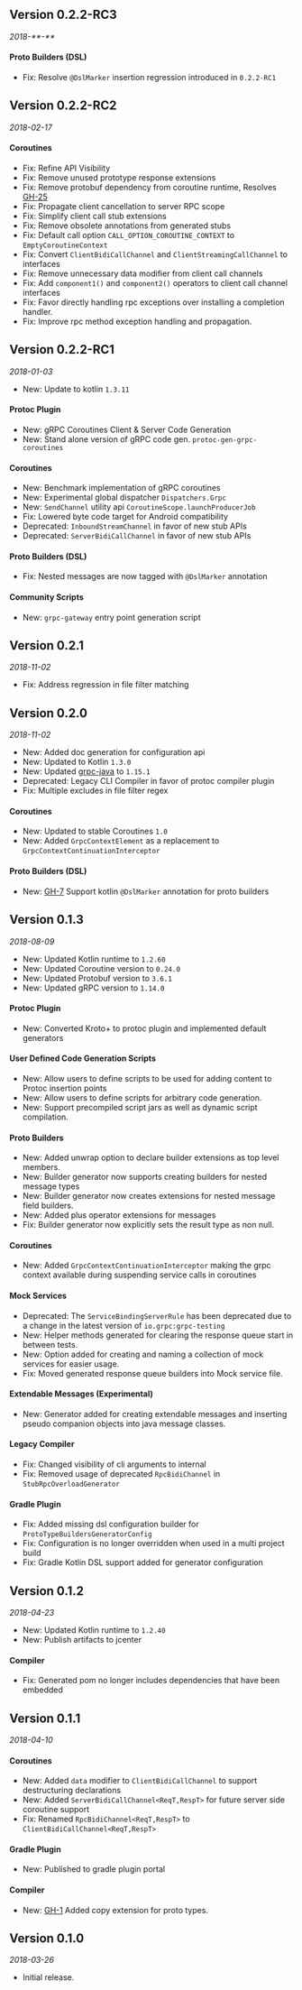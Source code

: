 ## Version 0.2.2-RC3
_2018-\*\*-\*\*_

#### Proto Builders (DSL)
* Fix: Resolve ```@DslMarker``` insertion regression introduced in `0.2.2-RC1`


## Version 0.2.2-RC2
_2018-02-17_

#### Coroutines
* Fix: Refine API Visibility
* Fix: Remove unused prototype response extensions
* Fix: Remove protobuf dependency from coroutine runtime, Resolves [GH-25](https://github.com/marcoferrer/kroto-plus/issues/25)
* Fix: Propagate client cancellation to server RPC scope
* Fix: Simplify client call stub extensions
* Fix: Remove obsolete annotations from generated stubs
* Fix: Default call option `CALL_OPTION_COROUTINE_CONTEXT` to `EmptyCoroutineContext`
* Fix: Convert `ClientBidiCallChannel` and `ClientStreamingCallChannel` to interfaces
* Fix: Remove unnecessary data modifier from client call channels
* Fix: Add `component1()` and `component2()` operators to client call channel interfaces
* Fix: Favor directly handling rpc exceptions over installing a completion handler.
* Fix: Improve rpc method exception handling and propagation.

## Version 0.2.2-RC1
_2018-01-03_
* New: Update to kotlin ```1.3.11```

#### Protoc Plugin
* New: gRPC Coroutines Client & Server Code Generation 
* New: Stand alone version of gRPC code gen. ```protoc-gen-grpc-coroutines```

#### Coroutines
* New: Benchmark implementation of gRPC coroutines
* New: Experimental global dispatcher ```Dispatchers.Grpc```
* New: ```SendChannel``` utility api ```CoroutineScope.launchProducerJob```
* Fix: Lowered byte code target for Android compatibility    
* Deprecated: ```InboundStreamChannel``` in favor of new stub APIs
* Deprecated: ```ServerBidiCallChannel``` in favor of new stub APIs

#### Proto Builders (DSL)
* Fix: Nested messages are now tagged with ```@DslMarker``` annotation

#### Community Scripts
* New: ```grpc-gateway``` entry point generation script

## Version 0.2.1
_2018-11-02_
* Fix: Address regression in file filter matching

## Version 0.2.0
_2018-11-02_
* New: Added doc generation for configuration api
* New: Updated to Kotlin ```1.3.0``` 
* New: Updated [grpc-java](https://github.com/grpc/grpc-java/releases/tag/v1.15.1) to ```1.15.1```
* Deprecated: Legacy CLI Compiler in favor of protoc compiler plugin
* Fix: Multiple excludes in file filter regex 

#### Coroutines
* New: Updated to stable Coroutines ```1.0```
* New: Added ```GrpcContextElement``` as a replacement to ```GrpcContextContinuationInterceptor``` 

#### Proto Builders (DSL)
* New: [GH-7](https://github.com/marcoferrer/kroto-plus/issues/7) Support kotlin ```@DslMarker``` annotation for proto builders

## Version 0.1.3
_2018-08-09_

* New: Updated Kotlin runtime to ```1.2.60```
* New: Updated Coroutine version to ```0.24.0```
* New: Updated Protobuf version to ```3.6.1```
* New: Updated gRPC version to ```1.14.0```

#### Protoc Plugin
* New: Converted Kroto+ to protoc plugin and implemented default generators

#### User Defined Code Generation Scripts
* New: Allow users to define scripts to be used for adding content to Protoc insertion points
* New: Allow users to define scripts for arbitrary code generation.
* New: Support precompiled script jars as well as dynamic script compilation. 

#### Proto Builders
* New: Added unwrap option to declare builder extensions as top level members.
* New: Builder generator now supports creating builders for nested message types     
* New: Builder generator now creates extensions for nested message field builders.
* New: Added plus operator extensions for messages 
* Fix: Builder generator now explicitly sets the result type as non null. 

#### Coroutines
* New: Added ```GrpcContextContinuationInterceptor``` making the grpc context available during suspending service calls in coroutines 

#### Mock Services
* Deprecated: The ```ServiceBindingServerRule``` has been deprecated due to a change in the latest version of ```io.grpc:grpc-testing``` 
* New: Helper methods generated for clearing the response queue start in between tests.
* New: Option added for creating and naming a collection of mock services for easier usage.
* Fix: Moved generated response queue builders into Mock service file. 

#### Extendable Messages (Experimental)   
* New: Generator added for creating extendable messages and inserting pseudo companion objects into java message classes.

#### Legacy Compiler
* Fix: Changed visibility of cli arguments to internal
* Fix: Removed usage of deprecated ```RpcBidiChannel``` in ```StubRpcOverloadGenerator```    

#### Gradle Plugin 
* Fix: Added missing dsl configuration builder for ```ProtoTypeBuildersGeneratorConfig```
* Fix: Configuration is no longer overridden when used in a multi project build   
* Fix: Gradle Kotlin DSL support added for generator configuration 

## Version 0.1.2
_2018-04-23_

* New: Updated Kotlin runtime to ```1.2.40```
* New: Publish artifacts to jcenter

#### Compiler
* Fix: Generated pom no longer includes dependencies that have been embedded 

## Version 0.1.1
_2018-04-10_

#### Coroutines
* New: Added ```data``` modifier to ```ClientBidiCallChannel``` to support destructuring declarations
* New: Added ```ServerBidiCallChannel<ReqT,RespT>``` for future server side coroutine support 
* Fix: Renamed ```RpcBidiChannel<ReqT,RespT>``` to ```ClientBidiCallChannel<ReqT,RespT>``` 

#### Gradle Plugin 
* New: Published to gradle plugin portal

#### Compiler
* New: [GH-1](https://github.com/marcoferrer/kroto-plus/issues/1) Added copy extension for proto types.

## Version 0.1.0
_2018-03-26_

 * Initial release.